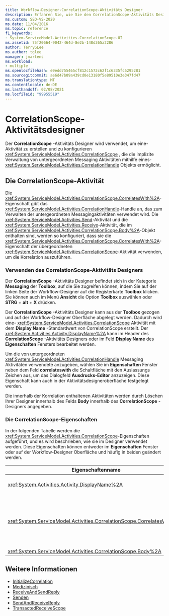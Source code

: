 ```yaml
---
title: Workflow-Designer-CorrelationScope-Aktivitäts Designer
description: Erfahren Sie, wie Sie den CorrelationScope-Aktivitäts Designer verwenden können, um eine CorrelationScope-Aktivität zu erstellen und zu konfigurieren.
ms.custom: SEO-VS-2020
ms.date: 11/04/2016
ms.topic: reference
f1_keywords:
- System.ServiceModel.Activities.CorrelationScope.UI
ms.assetid: 75f20664-9042-464d-8e2b-148d365a2286
author: TerryGLee
ms.author: tglee
manager: jmartens
ms.workload:
- multiple
ms.openlocfilehash: e9edd755465cf812c1572c62f1c6335fc5295281
ms.sourcegitcommit: ae6d47b09a439cd0e13180f5e89510e3e347fd47
ms.translationtype: MT
ms.contentlocale: de-DE
ms.lasthandoff: 02/08/2021
ms.locfileid: "99955519"
---
```

# <a name="correlationscope-activity-designer"></a>CorrelationScope-Aktivitätsdesigner

Der **CorrelationScope** -Aktivitäts Designer wird verwendet, um eine-Aktivität zu erstellen und zu konfigurieren <xref:System.ServiceModel.Activities.CorrelationScope> , die die implizite Verwaltung von untergeordneten Messaging Aktivitäten mithilfe eines- <xref:System.ServiceModel.Activities.CorrelationHandle> Objekts ermöglicht.

## <a name="the-correlationscope-activity"></a>Die CorrelationScope-Aktivität

Die <xref:System.ServiceModel.Activities.CorrelationScope.CorrelatesWith%2A>-Eigenschaft gibt das <xref:System.ServiceModel.Activities.CorrelationHandle>-Handle an, das zum Verwalten der untergeordneten Messagingaktivitäten verwendet wird. Die <xref:System.ServiceModel.Activities.Send>-Aktivität und die <xref:System.ServiceModel.Activities.Receive>-Aktivität, die im <xref:System.ServiceModel.Activities.CorrelationScope.Body%2A>-Objekt enthalten sind, werden so konfiguriert, dass sie die <xref:System.ServiceModel.Activities.CorrelationScope.CorrelatesWith%2A>-Eigenschaft der übergeordneten <xref:System.ServiceModel.Activities.CorrelationScope>-Aktivität verwenden, um die Korrelation auszuführen.

### <a name="use-the-correlationscope-activity-designer"></a>Verwenden des CorrelationScope-Aktivitäts Designers

Der **CorrelationScope** -Aktivitäts Designer befindet sich in der Kategorie **Messaging** der **Toolbox**, auf die Sie zugreifen können, indem Sie auf der linken Seite der Workflow-Designer auf die Registerkarte **Toolbox** klicken. Sie können auch im Menü **Ansicht** die Option **Toolbox** auswählen oder **STRG** + **alt** + **X** drücken.

Der **CorrelationScope** -Aktivitäts Designer kann aus der **Toolbox** gezogen und auf der Workflow-Designer Oberfläche abgelegt werden. Dadurch wird eine- <xref:System.ServiceModel.Activities.CorrelationScope> Aktivität mit dem **Display Name** -Standardwert von CorrelationScope erstellt. Der <xref:System.Activities.Activity.DisplayName%2A> kann im Header des **CorrelationScope** -Aktivitäts Designers oder im Feld **Display Name** des **Eigenschaften** Fensters bearbeitet werden.

Um die von untergeordneten <xref:System.ServiceModel.Activities.CorrelationHandle> Messaging Aktivitäten verwendete anzugeben, wählen Sie im **Eigenschaften** Fenster neben dem Feld **correlateswith** die Schaltfläche mit den Auslassungs Zeichen aus, um das Dialogfeld **Ausdrucks-Editor** anzuzeigen. Diese Eigenschaft kann auch in der Aktivitätsdesigneroberfläche festgelegt werden.

Die innerhalb der Korrelation enthaltenen Aktivitäten werden durch Löschen Ihrer Designer innerhalb des Felds **Body** innerhalb des **CorrelationScope** -Designers angegeben.

### <a name="the-correlationscope-properties"></a>Die CorrelationScope-Eigenschaften

In der folgenden Tabelle werden die <xref:System.ServiceModel.Activities.CorrelationScope>-Eigenschaften aufgeführt, und es wird beschrieben, wie sie im Designer verwendet werden. Diese Eigenschaften können entweder im **Eigenschaften** Fenster oder auf der Workflow-Designer Oberfläche und häufig in beiden geändert werden.

|Eigenschaftenname|Erforderlich|Verbrauch|
|-|--------------|-|
|<xref:System.Activities.Activity.DisplayName%2A>|Falsch|Der optionale Anzeigename der <xref:System.ServiceModel.Activities.InitializeCorrelation>-Aktivität.|
|<xref:System.ServiceModel.Activities.CorrelationScope.CorrelatesWith%2A>|Falsch|Gibt das <xref:System.ServiceModel.Activities.CorrelationHandle>-Handle an, das zum Verwalten der untergeordneten Messagingaktivitäten verwendet wird. Wenn Sie diese Eigenschaft nicht festlegen, erstellt <xref:System.ServiceModel.Activities.CorrelationScope> automatisch einen impliziten <xref:System.ServiceModel.Activities.CorrelationHandle>.|
|<xref:System.ServiceModel.Activities.CorrelationScope.Body%2A>|Falsch|Gibt die Aktivitäten im Bereich der Korrelation an.|

## <a name="see-also"></a>Weitere Informationen

- [InitializeCorrelation](../workflow-designer/initializecorrelation-activity-designer.md)
- [Medizinisch](../workflow-designer/receive-activity-designer.md)
- [ReceiveAndSendReply](../workflow-designer/receiveandsendreply-template-designer.md)
- [Senden](../workflow-designer/send-activity-designer.md)
- [SendAndReceiveReply](../workflow-designer/sendandreceivereply-template-designer.md)
- [TransactedReceiveScope](../workflow-designer/transactedreceivescope-activity-designer.md)